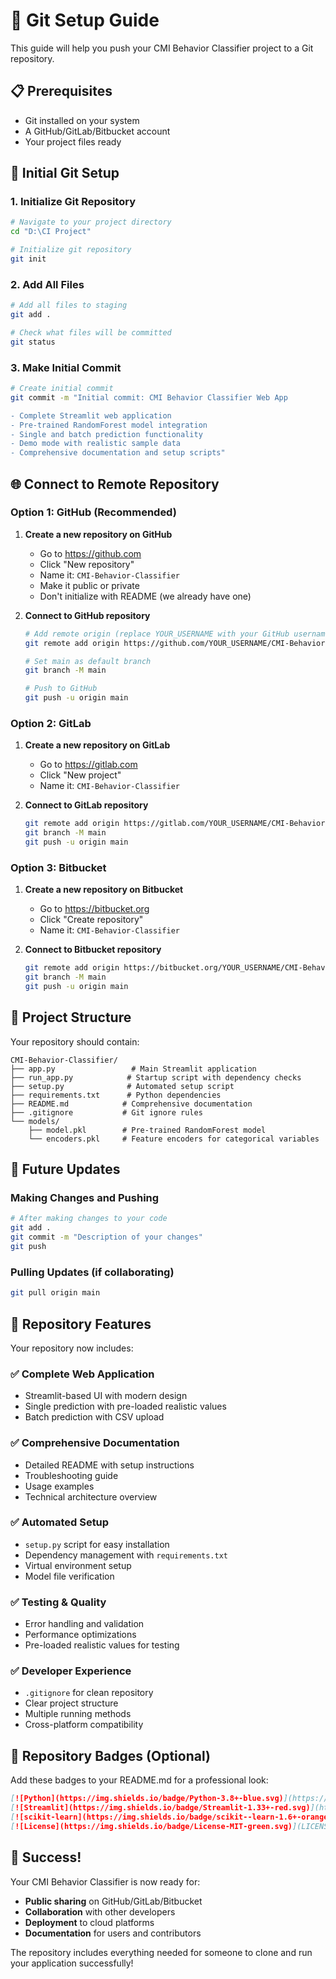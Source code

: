 # 🚀 Git Setup Guide

This guide will help you push your CMI Behavior Classifier project to a Git repository.

## 📋 Prerequisites

- Git installed on your system
- A GitHub/GitLab/Bitbucket account
- Your project files ready

## 🔧 Initial Git Setup

### 1. Initialize Git Repository

```bash
# Navigate to your project directory
cd "D:\CI Project"

# Initialize git repository
git init
```

### 2. Add All Files

```bash
# Add all files to staging
git add .

# Check what files will be committed
git status
```

### 3. Make Initial Commit

```bash
# Create initial commit
git commit -m "Initial commit: CMI Behavior Classifier Web App

- Complete Streamlit web application
- Pre-trained RandomForest model integration
- Single and batch prediction functionality
- Demo mode with realistic sample data
- Comprehensive documentation and setup scripts"
```

## 🌐 Connect to Remote Repository

### Option 1: GitHub (Recommended)

1. **Create a new repository on GitHub**

   - Go to https://github.com
   - Click "New repository"
   - Name it: `CMI-Behavior-Classifier`
   - Make it public or private
   - Don't initialize with README (we already have one)

2. **Connect to GitHub repository**

   ```bash
   # Add remote origin (replace YOUR_USERNAME with your GitHub username)
   git remote add origin https://github.com/YOUR_USERNAME/CMI-Behavior-Classifier.git

   # Set main as default branch
   git branch -M main

   # Push to GitHub
   git push -u origin main
   ```

### Option 2: GitLab

1. **Create a new repository on GitLab**

   - Go to https://gitlab.com
   - Click "New project"
   - Name it: `CMI-Behavior-Classifier`

2. **Connect to GitLab repository**
   ```bash
   git remote add origin https://gitlab.com/YOUR_USERNAME/CMI-Behavior-Classifier.git
   git branch -M main
   git push -u origin main
   ```

### Option 3: Bitbucket

1. **Create a new repository on Bitbucket**

   - Go to https://bitbucket.org
   - Click "Create repository"
   - Name it: `CMI-Behavior-Classifier`

2. **Connect to Bitbucket repository**
   ```bash
   git remote add origin https://bitbucket.org/YOUR_USERNAME/CMI-Behavior-Classifier.git
   git branch -M main
   git push -u origin main
   ```

## 📁 Project Structure

Your repository should contain:

```
CMI-Behavior-Classifier/
├── app.py                 # Main Streamlit application
├── run_app.py            # Startup script with dependency checks
├── setup.py              # Automated setup script
├── requirements.txt      # Python dependencies
├── README.md            # Comprehensive documentation
├── .gitignore           # Git ignore rules
└── models/
    ├── model.pkl        # Pre-trained RandomForest model
    └── encoders.pkl     # Feature encoders for categorical variables
```

## 🔄 Future Updates

### Making Changes and Pushing

```bash
# After making changes to your code
git add .
git commit -m "Description of your changes"
git push
```

### Pulling Updates (if collaborating)

```bash
git pull origin main
```

## 🎯 Repository Features

Your repository now includes:

### ✅ **Complete Web Application**

- Streamlit-based UI with modern design
- Single prediction with pre-loaded realistic values
- Batch prediction with CSV upload

### ✅ **Comprehensive Documentation**

- Detailed README with setup instructions
- Troubleshooting guide
- Usage examples
- Technical architecture overview

### ✅ **Automated Setup**

- `setup.py` script for easy installation
- Dependency management with `requirements.txt`
- Virtual environment setup
- Model file verification

### ✅ **Testing & Quality**

- Error handling and validation
- Performance optimizations
- Pre-loaded realistic values for testing

### ✅ **Developer Experience**

- `.gitignore` for clean repository
- Clear project structure
- Multiple running methods
- Cross-platform compatibility

## 🌟 Repository Badges (Optional)

Add these badges to your README.md for a professional look:

```markdown
[![Python](https://img.shields.io/badge/Python-3.8+-blue.svg)](https://www.python.org/downloads/)
[![Streamlit](https://img.shields.io/badge/Streamlit-1.33+-red.svg)](https://streamlit.io/)
[![scikit-learn](https://img.shields.io/badge/scikit--learn-1.6+-orange.svg)](https://scikit-learn.org/)
[![License](https://img.shields.io/badge/License-MIT-green.svg)](LICENSE)
```

## 🎉 Success!

Your CMI Behavior Classifier is now ready for:

- **Public sharing** on GitHub/GitLab/Bitbucket
- **Collaboration** with other developers
- **Deployment** to cloud platforms
- **Documentation** for users and contributors

The repository includes everything needed for someone to clone and run your application successfully!
